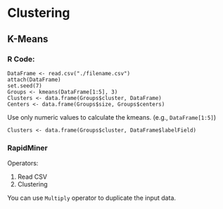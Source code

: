 # Clustering

## K-Means

### R Code:

```
DataFrame <- read.csv("./filename.csv")
attach(DataFrame)
set.seed(7)
Groups <- kmeans(DataFrame[1:5], 3)
Clusters <- data.frame(Groups$cluster, DataFrame)
Centers <- data.frame(Groups$size, Groups$centers)
```

Use only numeric values to calculate the kmeans. (e.g., `DataFrame[1:5]`)

`Clusters <- data.frame(Groups$cluster, DataFrame$labelField)`

### RapidMiner

Operators:

1. Read CSV
2. Clustering

You can use `Multiply` operator to duplicate the input data.
